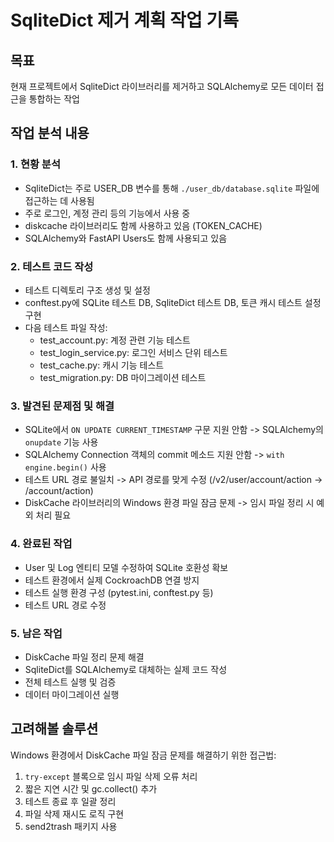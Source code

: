 # SqliteDict 제거 계획 작업 기록

## 목표
현재 프로젝트에서 SqliteDict 라이브러리를 제거하고 SQLAlchemy로 모든 데이터 접근을 통합하는 작업

## 작업 분석 내용

### 1. 현황 분석
- SqliteDict는 주로 USER_DB 변수를 통해 `./user_db/database.sqlite` 파일에 접근하는 데 사용됨
- 주로 로그인, 계정 관리 등의 기능에서 사용 중
- diskcache 라이브러리도 함께 사용하고 있음 (TOKEN_CACHE)
- SQLAlchemy와 FastAPI Users도 함께 사용되고 있음

### 2. 테스트 코드 작성
- 테스트 디렉토리 구조 생성 및 설정
- conftest.py에 SQLite 테스트 DB, SqliteDict 테스트 DB, 토큰 캐시 테스트 설정 구현
- 다음 테스트 파일 작성:
  - test_account.py: 계정 관련 기능 테스트
  - test_login_service.py: 로그인 서비스 단위 테스트
  - test_cache.py: 캐시 기능 테스트
  - test_migration.py: DB 마이그레이션 테스트

### 3. 발견된 문제점 및 해결
- SQLite에서 `ON UPDATE CURRENT_TIMESTAMP` 구문 지원 안함 -> SQLAlchemy의 `onupdate` 기능 사용
- SQLAlchemy Connection 객체의 commit 메소드 지원 안함 -> `with engine.begin()` 사용
- 테스트 URL 경로 불일치 -> API 경로를 맞게 수정 (/v2/user/account/action -> /account/action)
- DiskCache 라이브러리의 Windows 환경 파일 잠금 문제 -> 임시 파일 정리 시 예외 처리 필요

### 4. 완료된 작업
- User 및 Log 엔티티 모델 수정하여 SQLite 호환성 확보
- 테스트 환경에서 실제 CockroachDB 연결 방지
- 테스트 실행 환경 구성 (pytest.ini, conftest.py 등)
- 테스트 URL 경로 수정

### 5. 남은 작업
- DiskCache 파일 정리 문제 해결
- SqliteDict를 SQLAlchemy로 대체하는 실제 코드 작성
- 전체 테스트 실행 및 검증
- 데이터 마이그레이션 실행

## 고려해볼 솔루션
Windows 환경에서 DiskCache 파일 잠금 문제를 해결하기 위한 접근법:
1. `try-except` 블록으로 임시 파일 삭제 오류 처리
2. 짧은 지연 시간 및 gc.collect() 추가
3. 테스트 종료 후 일괄 정리
4. 파일 삭제 재시도 로직 구현
5. send2trash 패키지 사용
